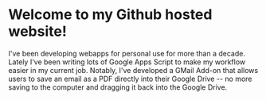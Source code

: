 # Welcome to my Github hosted website!

I've been developing webapps for personal use for more than a decade. Lately I've been writing lots of Google Apps Script to make my workflow easier in my current job. Notably, I've developed a GMail Add-on that allows users to save an email as a PDF directly into their Google Drive -- no more saving to the computer and dragging it back into the Google Drive. 
